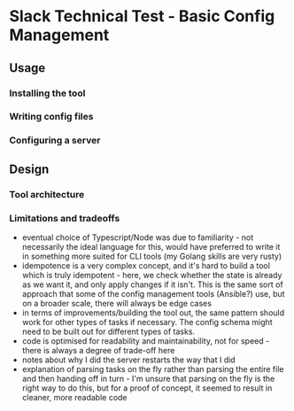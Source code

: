 # Slack Technical Test - Basic Config Management

## Usage

### Installing the tool

### Writing config files

### Configuring a server

## Design

### Tool architecture

### Limitations and tradeoffs

* eventual choice of Typescript/Node was due to familiarity - not necessarily the ideal language for this, would have preferred to write it in something more suited for CLI tools (my Golang skills are very rusty)
* idempotence is a very complex concept, and it's hard to build a tool which is truly idempotent - here, we check whether the state is already as we want it, and only apply changes if it isn't.  This is the same sort of approach that some of the config management tools (Ansible?) use, but on a broader scale, there will always be edge cases
* in terms of improvements/building the tool out, the same pattern should work for other types of tasks if necessary.  The config schema might need to be built out for different types of tasks.
* code is optimised for readability and maintainability, not for speed - there is always a degree of trade-off here
* notes about why I did the server restarts the way that I did
* explanation of parsing tasks on the fly rather than parsing the entire file and then handing off in turn - I'm unsure that parsing on the fly is the right way to do this, but for a proof of concept, it seemed to result in cleaner, more readable code
